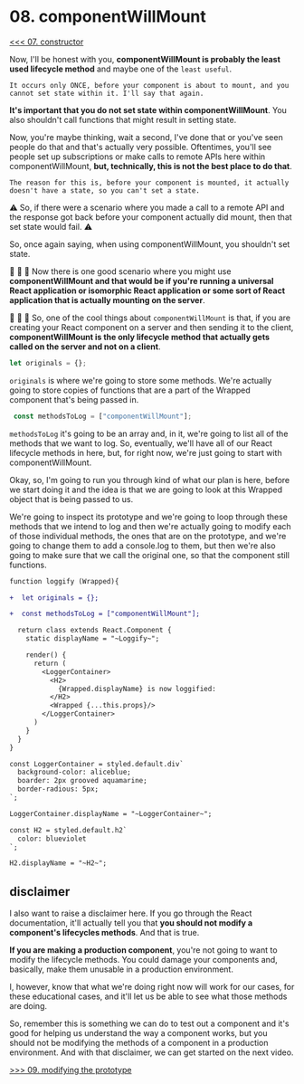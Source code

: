 # 08. componentWillMount

[<<< 07. constructor](https://github.com/xgirma/react-lifecycles/tree/master/chapters/07)

Now, I'll be honest with you, **componentWillMount is probably the least used lifecycle method** and maybe one of the `least useful`. 

    It occurs only ONCE, before your component is about to mount, and you cannot set state within it. I'll say that again.

**It's important that you do not set state within componentWillMount**. You also shouldn't call functions that might result in setting state.

Now, you're maybe thinking, wait a second, I've done that or you've seen people do that and that's actually very possible. Oftentimes, you'll see people set up subscriptions
or make calls to remote APIs here within componentWillMount, **but, technically, this is not the best place to do that**.

    The reason for this is, before your component is mounted, it actually doesn't have a state, so you can't set a state.

:warning: So, if there were a scenario where you made a call to a remote API and the response got back before your component actually did mount, then that set state would fail. :warning: 

So, once again saying, when using componentWillMount, you shouldn't set state.

:round_pushpin: :round_pushpin: :round_pushpin: Now there is one good scenario where you might use **componentWillMount and that would be if you're running a universal React application or isomorphic React application or some sort of React application that is actually mounting on the server**.

:round_pushpin: :round_pushpin: :round_pushpin: So, one of the cool things about `componentWillMount` is that, if you are creating your React component on a server and then sending it to the client, **componentWillMount is the only lifecycle method that actually gets called on the server and not on a client**.

```javascript
let originals = {};
```
`originals` is where we're going to store some methods. We're actually going to store copies of functions that are a part of the Wrapped component that's being passed in.

```javascript
 const methodsToLog = ["componentWillMount"];
```
`methodsToLog` it's going to be an array and, in it, we're going to list all of the methods that we want to log. So, eventually, we'll have all of our React lifecycle methods in here, but, for right now, we're just going to start with componentWillMount.

Okay, so, I'm going to run you through kind of what our plan is
here, before we start doing it and the idea is that we are going to look at this Wrapped object that is being passed to us.

We're going to inspect its prototype and we're going to loop
through these methods that we intend to log and then we're actually going to modify each of those individual methods, the ones that are on the prototype, and we're going to change them to add a console.log to them, but then we're also going to make sure that we call the original one, so that the component still functions.

```diff
function loggify (Wrapped){

+  let originals = {};

+  const methodsToLog = ["componentWillMount"];

  return class extends React.Component {
    static displayName = "~Loggify~";

    render() {
      return (
        <LoggerContainer>
          <H2>
            {Wrapped.displayName} is now loggified:
          </H2>
          <Wrapped {...this.props}/>
        </LoggerContainer>
      )
    }
  }
}

const LoggerContainer = styled.default.div`
  background-color: aliceblue;
  boarder: 2px grooved aquamarine;
  border-radious: 5px;
`;

LoggerContainer.displayName = "~LoggerContainer~";

const H2 = styled.default.h2`
  color: blueviolet
`;

H2.displayName = "~H2~";
```

## disclaimer
I also want to raise a disclaimer here. If you go through the React documentation, it'll actually tell you that **you should not modify a component's lifecycles methods**. And that is true.

**If you are making a production component**, you're not going to want to modify the lifecycle methods. You could damage your components and, basically, make them unusable in a production environment.

I, however, know that what we're doing right now will work for our cases, for these educational cases, and it'll let us be able to see what those methods are doing.

So, remember this is something we can do to test out a component and it's good for helping us understand the way a component works, but you should not be modifying the methods of a component in a production environment. And with that disclaimer, we can get started on the next video.

[>>> 09. modifying the prototype](https://github.com/xgirma/react-lifecycles/tree/master/chapters/09)
